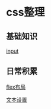 # css整理

## 基础知识

[input](./input.MarkDown)

## 日常积累

[flex布局](./flex.MarkDown)

[文本设置](./text.MarkDown)
